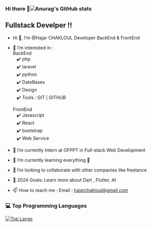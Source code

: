 ### Hi there 👋![Anurag's GitHub stats](https://github-readme-stats.vercel.app/api?username=sarabouraya&theme=radical&show_icons=true)
## Fullstack Develper !!
-  Hi 👋, I’m @Hajar CHAKLOUL  Developer BackEnd & FrontEnd
- 👀 I’m interested in :<br>
  BackEnd <br>
          &nbsp; &nbsp;✔️ php  <br>
          &nbsp; &nbsp;✔️ laravel  <br>
          &nbsp; &nbsp;✔️ python   <br>
         &nbsp; &nbsp;✔️ DateBases <br>
         &nbsp; &nbsp;✔️ Design  <br>
        &nbsp; &nbsp;✔️ Tools :  GIT | GITHUB <br>




   FrontEnd <br>
          &nbsp; &nbsp;✔️ Javascript <br>
          &nbsp; &nbsp;✔️ React <br> 
          &nbsp; &nbsp;✔️ bootstrap <br>
          &nbsp; &nbsp;✔️ Web Service  <br>
          

        
- 🌱 I’m currently Intern at OFPPT in Full-stack Web Development <br>
- 📖 I’m currently learning everything 🤣 <br>
- 👯 I’m looking to collaborate with other companies like freelance <br>
- 🥅 2024 Goals: Learn more about Dart , Flutter, AI <br>
- 📫 How to reach me : Email : hajarchakloul@gmail.com  <br>
### 💻 Top Programming Languages

[![Top Langs](https://github-readme-stats.vercel.app/api/top-langs/?username=hajarchakloul&layout=compact&theme=radical)](https://github.com/anuraghazra/github-readme-stats)



